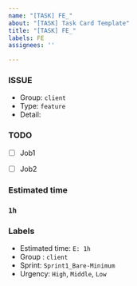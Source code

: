 ```yaml
---
name: "[TASK] FE_"
about: "[TASK] Task Card Template"
title: "[TASK] FE_"
labels: FE
assignees: ''

---
```


### **ISSUE**

- Group: `client`
- Type: `feature`
- Detail: 

### **TODO**

- [ ]  Job1
- [ ]  Job2


### **Estimated time**

### **`1h`**


### **Labels**

- Estimated time: `E: 1h`
- Group : `client`
- Sprint: `Sprint1_Bare-Minimum`
- Urgency: `High`, `Middle`, `Low`
